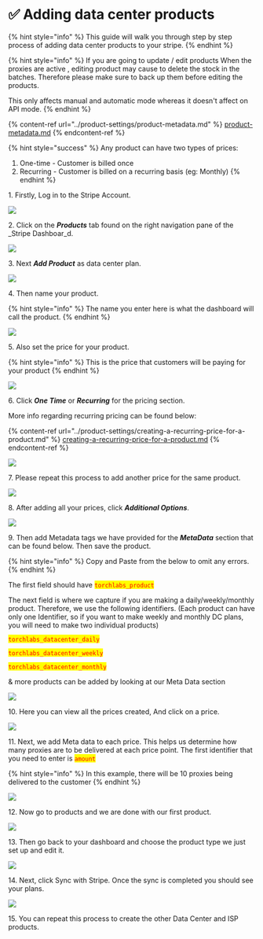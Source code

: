 # ✅ Adding data center products

{% hint style="info" %}
This guide will walk you through step by step process of adding data center products to your stripe.
{% endhint %}

{% hint style="info" %}
If you are going to update / edit products When the proxies are active , editing product may cause to delete the stock in the batches. Therefore please make sure to back up them before editing the products.

This only affects manual and automatic mode whereas it doesn't affect on API mode.
{% endhint %}

{% content-ref url="../product-settings/product-metadata.md" %}
[product-metadata.md](../product-settings/product-metadata.md)
{% endcontent-ref %}

{% hint style="success" %}
Any product can have two types of prices:&#x20;

1. One-time - Customer is billed once
2. Recurring - Customer is billed on a recurring basis (eg: Monthly)
{% endhint %}



1\. Firstly, Log in to the Stripe Account.

![](<../.gitbook/assets/Untitled design (1) (5).png>)

2\. Click on the _**Products**_ tab found on the right navigation pane of the _Stripe Dashboar_d.

![](<../.gitbook/assets/Untitled design (2) (9).png>)

3\. Next _**Add Product**_ as data center plan.

![](<../.gitbook/assets/Untitled design (3) (13).png>)

4\. Then name your product.

{% hint style="info" %}
The name you enter here is what the dashboard will call the product.
{% endhint %}

![](<../.gitbook/assets/1 (35) (1).png>)

5\. Also set the price for your product.

{% hint style="info" %}
This is the price that customers will be paying for your product
{% endhint %}

![](<../.gitbook/assets/Untitled design (5) (1).png>)

6\. Click _**One Time**_ or _**Recurring**_ for the pricing section.

More info regarding recurring pricing can be found below:

{% content-ref url="../product-settings/creating-a-recurring-price-for-a-product.md" %}
[creating-a-recurring-price-for-a-product.md](../product-settings/creating-a-recurring-price-for-a-product.md)
{% endcontent-ref %}

![](<../.gitbook/assets/Untitled design (6) (5).png>)

7\. Please repeat this process to add another price for the same product.

![](<../.gitbook/assets/Untitled design (7) (5).png>)

8\. After adding all your prices, click _**Additional Options**_.

![](<../.gitbook/assets/1 (44).png>)

9\. Then add Metadata tags we have provided for the _**MetaData**_ section that can be found below.  Then save the product.&#x20;

{% hint style="info" %}
Copy and Paste from the below to omit any errors.
{% endhint %}

The first field should have <mark style="color:red;">`torchlabs_product`</mark>

The next field is where we capture if you are making a daily/weekly/monthly product. Therefore, we use the following identifiers. (Each product can have only one Identifier, so if you want to make weekly and monthly DC plans, you will need to make two individual products)

<mark style="color:red;">`torchlabs_datacenter_daily`</mark>

<mark style="color:red;">`torchlabs_datacenter_weekly`</mark>

<mark style="color:red;">`torchlabs_datacenter_monthly`</mark>

& more products can be added by looking at our Meta Data section

![](<../.gitbook/assets/image (13).png>)

10\. Here you can view all the prices created, And click on a price.

![](<../.gitbook/assets/1 (45) (1).png>)

11\. Next, we add Meta data to each price. This helps us determine how many proxies are to be delivered at each price point. The first identifier that you need to enter is <mark style="color:red;">`amount`</mark>

{% hint style="info" %}
In this example, there will be 10 proxies being delivered to the customer
{% endhint %}

![](<../.gitbook/assets/image (1).png>)

12\. Now go to products and we are done with our first product.

![](<../.gitbook/assets/1 (42) (1).png>)

13\. Then go back to your dashboard and choose the product type we just set up and edit it.

![](<../.gitbook/assets/1 (75) (1).png>)

14\. Next, click Sync with Stripe. Once the sync is completed you should see your plans.

![](<../.gitbook/assets/1 (41) (1) (2) (1).png>)

15\. You can repeat this process to create the other Data Center and ISP products.
